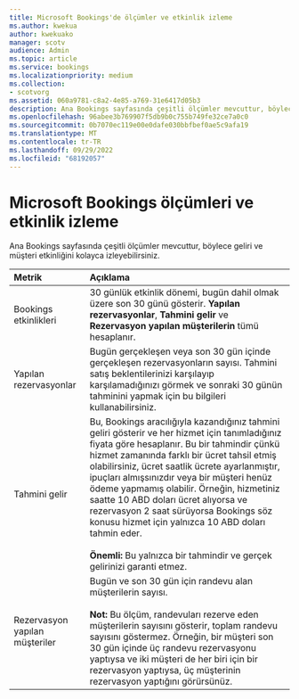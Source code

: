 ```yaml
---
title: Microsoft Bookings'de ölçümler ve etkinlik izleme
ms.author: kwekua
author: kwekuako
manager: scotv
audience: Admin
ms.topic: article
ms.service: bookings
ms.localizationpriority: medium
ms.collection:
- scotvorg
ms.assetid: 060a9781-c8a2-4e85-a769-31e6417d05b3
description: Ana Bookings sayfasında çeşitli ölçümler mevcuttur, böylece geliri ve müşteri etkinliğini kolayca izleyebilirsiniz.
ms.openlocfilehash: 96abee3b769907f5db9b0c755b749fe32ce7a0c0
ms.sourcegitcommit: 0b7070ec119e00e0dafe030bbfbef0ae5c9afa19
ms.translationtype: MT
ms.contentlocale: tr-TR
ms.lasthandoff: 09/29/2022
ms.locfileid: "68192057"
---
```

# <a name="microsoft-bookings-metrics-and-activity-tracking"></a>Microsoft Bookings ölçümleri ve etkinlik izleme

Ana Bookings sayfasında çeşitli ölçümler mevcuttur, böylece geliri ve müşteri etkinliğini kolayca izleyebilirsiniz.

| Metrik | Açıklama |
|:---|:---|
| Bookings etkinlikleri | 30 günlük etkinlik dönemi, bugün dahil olmak üzere son 30 günü gösterir. **Yapılan rezervasyonlar**, **Tahmini gelir** ve **Rezervasyon yapılan müşterilerin** tümü hesaplanır. |
| Yapılan rezervasyonlar | Bugün gerçekleşen veya son 30 gün içinde gerçekleşen rezervasyonların sayısı. Tahmini satış beklentilerinizi karşılayıp karşılamadığınızı görmek ve sonraki 30 günün tahminini yapmak için bu bilgileri kullanabilirsiniz. |
| Tahmini gelir | Bu, Bookings aracılığıyla kazandığınız tahmini geliri gösterir ve her hizmet için tanımladığınız fiyata göre hesaplanır. Bu bir tahmindir çünkü hizmet zamanında farklı bir ücret tahsil etmiş olabilirsiniz, ücret saatlik ücrete ayarlanmıştır, ipuçları almışsınızdır veya bir müşteri henüz ödeme yapmamış olabilir. Örneğin, hizmetiniz saatte 10 ABD doları ücret alıyorsa ve rezervasyon 2 saat sürüyorsa Bookings söz konusu hizmet için yalnızca 10 ABD doları tahmin eder.<br/><br/>**Önemli:** Bu yalnızca bir tahmindir ve gerçek gelirinizi garanti etmez. |
| Rezervasyon yapılan müşteriler | Bugün ve son 30 gün için randevu alan müşterilerin sayısı.<br/><br/>**Not:** Bu ölçüm, randevuları rezerve eden müşterilerin sayısını gösterir, toplam randevu sayısını göstermez. Örneğin, bir müşteri son 30 gün içinde üç randevu rezervasyonu yaptıysa ve iki müşteri de her biri için bir rezervasyon yaptıysa, üç müşterinin rezervasyon yaptığını görürsünüz. |
